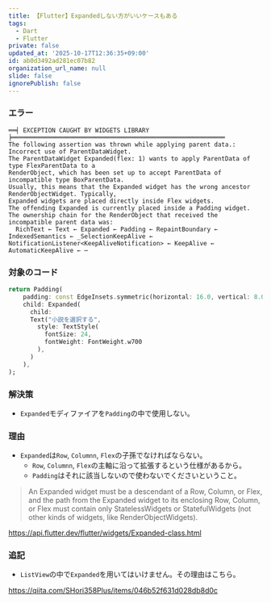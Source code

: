 ```yaml
---
title: 【Flutter】Expandedしない方がいいケースもある
tags:
  - Dart
  - Flutter
private: false
updated_at: '2025-10-17T12:36:35+09:00'
id: ab0d3492ad281ec07b82
organization_url_name: null
slide: false
ignorePublish: false
---
```

### エラー

```Terminal.
══╡ EXCEPTION CAUGHT BY WIDGETS LIBRARY ╞═══════════════════════════════════════════════════════════
The following assertion was thrown while applying parent data.:
Incorrect use of ParentDataWidget.
The ParentDataWidget Expanded(flex: 1) wants to apply ParentData of type FlexParentData to a
RenderObject, which has been set up to accept ParentData of incompatible type BoxParentData.
Usually, this means that the Expanded widget has the wrong ancestor RenderObjectWidget. Typically,
Expanded widgets are placed directly inside Flex widgets.
The offending Expanded is currently placed inside a Padding widget.
The ownership chain for the RenderObject that received the incompatible parent data was:
  RichText ← Text ← Expanded ← Padding ← RepaintBoundary ← IndexedSemantics ← _SelectionKeepAlive ←
NotificationListener<KeepAliveNotification> ← KeepAlive ← AutomaticKeepAlive ← ⋯
```


### 対象のコード
```Dart
return Padding(
    padding: const EdgeInsets.symmetric(horizontal: 16.0, vertical: 8.0),
    child: Expanded(
      child: 
      Text("小説を選択する",
        style: TextStyle(
          fontSize: 24,
          fontWeight: FontWeight.w700
        ),
      )
    ),
);
```
### 解決策
* `Expanded`モディファイアを`Padding`の中で使用しない。

### 理由
* `Expanded`は`Row`, `Columnn`, `Flex`の子孫でなければならない。
    * `Row`, `Columnn`, `Flex`の主軸に沿って拡張するという仕様があるから。
    * `Padding`はそれに該当しないので使わないでくださいということ。

> An Expanded widget must be a descendant of a Row, Column, or Flex, and the path from the Expanded widget to its enclosing Row, Column, or Flex must contain only StatelessWidgets or StatefulWidgets (not other kinds of widgets, like RenderObjectWidgets).

https://api.flutter.dev/flutter/widgets/Expanded-class.html


### 追記
* `ListView`の中で`Expanded`を用いてはいけません。その理由はこちら。

https://qiita.com/SHori358Plus/items/046b52f631d028db8d0c
